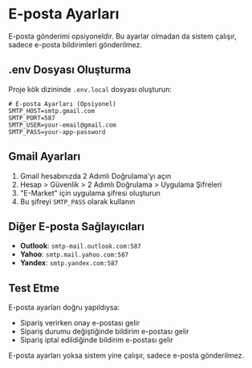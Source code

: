 # E-posta Ayarları

E-posta gönderimi opsiyoneldir. Bu ayarlar olmadan da sistem çalışır, sadece e-posta bildirimleri gönderilmez.

## .env Dosyası Oluşturma

Proje kök dizininde `.env.local` dosyası oluşturun:

```env
# E-posta Ayarları (Opsiyonel)
SMTP_HOST=smtp.gmail.com
SMTP_PORT=587
SMTP_USER=your-email@gmail.com
SMTP_PASS=your-app-password
```

## Gmail Ayarları

1. Gmail hesabınızda 2 Adımlı Doğrulama'yı açın
2. Hesap > Güvenlik > 2 Adımlı Doğrulama > Uygulama Şifreleri
3. "E-Market" için uygulama şifresi oluşturun
4. Bu şifreyi `SMTP_PASS` olarak kullanın

## Diğer E-posta Sağlayıcıları

- **Outlook**: `smtp-mail.outlook.com:587`
- **Yahoo**: `smtp.mail.yahoo.com:587`
- **Yandex**: `smtp.yandex.com:587`

## Test Etme

E-posta ayarları doğru yapıldıysa:
- Sipariş verirken onay e-postası gelir
- Sipariş durumu değiştiğinde bildirim e-postası gelir
- Sipariş iptal edildiğinde bildirim e-postası gelir

E-posta ayarları yoksa sistem yine çalışır, sadece e-posta gönderilmez. 